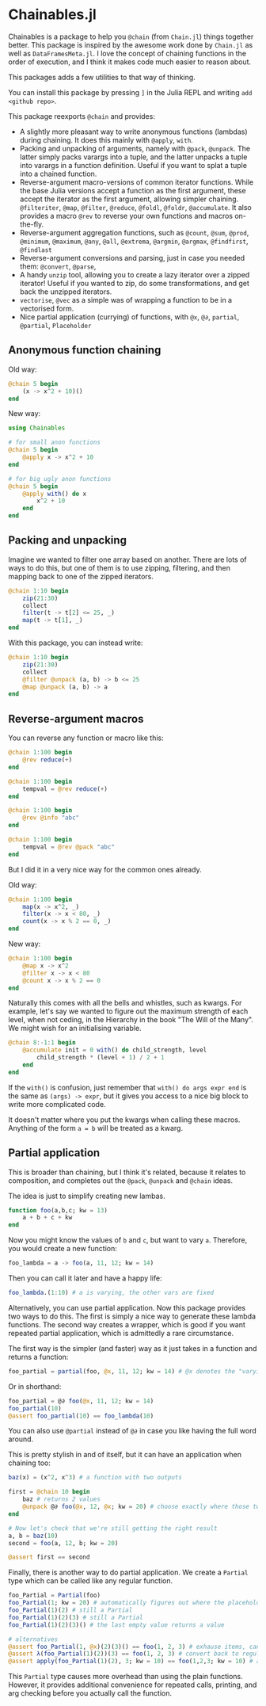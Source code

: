 # Chainables.jl

Chainables is a package to help you `@chain` (from `Chain.jl`) things together better. This package is inspired by the awesome work done by `Chain.jl` as well as `DataFramesMeta.jl`. I love the concept of chaining functions in the order of execution, and I think it makes code much easier to reason about. 

This packages adds a few utilities to that way of thinking. 

You can install this package by pressing `]` in the Julia REPL and writing `add <github repo>`. 

This package reexports `@chain` and provides:

- A slightly more pleasant way to write anonymous functions (lambdas) during chaining. It does this mainly with `@apply`, `with`. 
- Packing and unpacking of arguments, namely with `@pack`, `@unpack`. The latter simply packs varargs into a tuple, and the latter unpacks a tuple into varargs in a function definition. Useful if you want to splat a tuple into a chained function. 
- Reverse-argument macro-versions of common iterator functions. While the base Julia versions accept a function as the first argument, these accept the iterator as the first argument, allowing simpler chaining. `@filteriter`, `@map`, `@filter`, `@reduce`, `@foldl`, `@foldr`, `@accumulate`. It also provides a macro `@rev` to reverse your own functions and macros on-the-fly.
- Reverse-argument aggregation functions, such as `@count`, `@sum`, `@prod`, `@minimum`, `@maximum`, `@any`, `@all`, `@extrema`, `@argmin`, `@argmax`, `@findfirst`, `@findlast`
- Reverse-argument conversions and parsing, just in case you needed them: `@convert`, `@parse`,
- A handy `unzip` tool, allowing you to create a lazy iterator over a zipped iterator! Useful if you wanted to zip, do some transformations, and get back the unzipped iterators. 
- `vectorise`, `@vec` as a simple was of wrapping a function to be in a vectorised form. 
- Nice partial application (currying) of functions, with `@x`, `@∂`, `partial`, `@partial`, `Placeholder`

## Anonymous function chaining

Old way: 

```julia
@chain 5 begin	
	(x -> x^2 + 10)()
end 
```

New way: 

```julia
using Chainables

# for small anon functions 
@chain 5 begin 
	@apply x -> x^2 + 10
end

# for big ugly anon functions
@chain 5 begin 
	@apply with() do x 
		x^2 + 10
	end 
end
```

## Packing and unpacking

Imagine we wanted to filter one array based on another. There are lots of ways to do this, but one of them is to use zipping, filtering, and then mapping back to one of the zipped iterators. 

```julia
@chain 1:10 begin
    zip(21:30)
	collect
    filter(t -> t[2] <= 25, _)
    map(t -> t[1], _)
end
```

With this package, you can instead write: 

```julia
@chain 1:10 begin
    zip(21:30)
	collect
    @filter @unpack (a, b) -> b <= 25
	@map @unpack (a, b) -> a
end
```
 
## Reverse-argument macros

You can reverse any function or macro like this: 

```julia
@chain 1:100 begin
	@rev reduce(+)
end 

@chain 1:100 begin
	tempval = @rev reduce(+)
end 

@chain 1:100 begin
	@rev @info "abc"
end 

@chain 1:100 begin
	tempval = @rev @pack "abc"
end 
```

But I did it in a very nice way for the common ones already. 

Old way:

```julia
@chain 1:100 begin
	map(x -> x^2, _)
	filter(x -> x < 80, _)
	count(x -> x % 2 == 0, _)
end 
```

New way:

```julia
@chain 1:100 begin
	@map x -> x^2
	@filter x -> x < 80
	@count x -> x % 2 == 0
end 
```

Naturally this comes with all the bells and whistles, such as kwargs. For example, let's say we wanted to figure out the maximum strength of each level, when not ceding, in the Hierarchy in the book "The Will of the Many". We might wish for an initialising variable. 

```julia
@chain 8:-1:1 begin
	@accumulate init = 0 with() do child_strength, level
		child_strength * (level + 1) / 2 + 1
	end 
end 
```

If the `with()` is confusion, just remember that `with() do args expr end` is the same as `(args) -> expr`, but it gives you access to a nice big block to write more complicated code. 

It doesn't matter where you put the kwargs when calling these macros. Anything of the form `a = b` will be treated as a kwarg. 

## Partial application

This is broader than chaining, but I think it's related, because it relates to composition, and completes out the `@pack`, `@unpack` and `@chain` ideas. 

The idea is just to simplify creating new lambas. 

```julia
function foo(a,b,c; kw = 13)
	a + b + c + kw
end 
```

Now you might know the values of `b` and `c`, but want to vary `a`. Therefore, you would create a new function:

```julia
foo_lambda = a -> foo(a, 11, 12; kw = 14)
```

Then you can call it later and have a happy life:

```julia
foo_lambda.(1:10) # a is varying, the other vars are fixed
```

Alternatively, you can use partial application. Now this package provides two ways to do this. The first is simply a nice way to generate these lambda functions. The second way creates a wrapper, which is good if you want repeated partial application, which is admittedly a rare circumstance. 

The first way is the simpler (and faster) way as it just takes in a function and returns a function: 

```julia
foo_partial = partial(foo, @x, 11, 12; kw = 14) # @x denotes the "varying" argument(s)
```

Or in shorthand:

```julia
foo_partial = @∂ foo(@x, 11, 12; kw = 14)
foo_partial(10)
@assert foo_partial(10) == foo_lambda(10)
```

You can also use `@partial` instead of `@∂` in case you like having the full word around. 

This is pretty stylish in and of itself, but it can have an application when chaining too:

```julia
baz(x) = (x^2, x^3) # a function with two outputs

first = @chain 10 begin
	baz # returns 2 values
	@unpack @∂ foo(@x, 12, @x; kw = 20) # choose exactly where those two args go into the subsequent function
end 

# Now let's check that we're still getting the right result
a, b = baz(10)
second = foo(a, 12, b; kw = 20)

@assert first == second 
```

Finally, there is another way to do partial application. We create a `Partial` type which can be called like any regular function. 

```julia
foo_Partial = Partial(foo)
foo_Partial(1; kw = 20) # automatically figures out where the placeholders are needed
foo_Partial(1)(2) # still a Partial
foo_Partial(1)(2)(3) # still a Partial
foo_Partial(1)(2)(3)() # the last empty value returns a value

# alternatives
@assert foo_Partial(1, @x)(2)(3)() == foo(1, 2, 3) # exhause items, can use placeholders
@assert λ(foo_Partial(1)(2))(3) == foo(1, 2, 3) # convert back to regular lambda
@assert apply(foo_Partial(1)(2), 3; kw = 10) == foo(1,2,3; kw = 10) # apply works on this too! 
```

This `Partial` type causes more overhead than using the plain functions. However, it provides additional convenience for repeated calls, printing, and arg checking before you actually call the function. 
